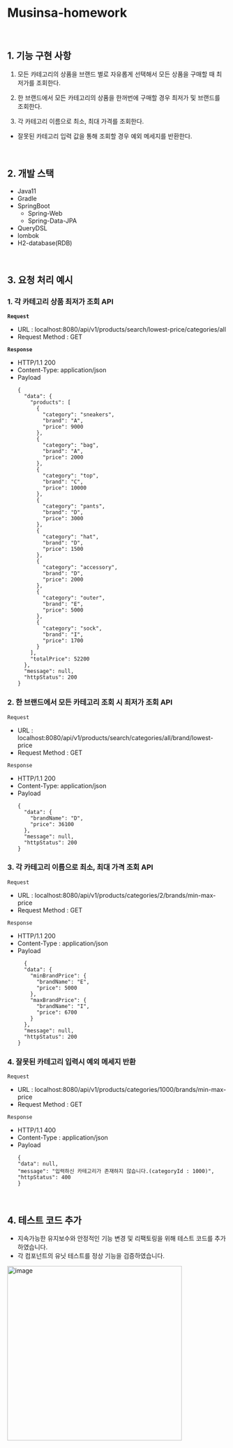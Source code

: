 # Musinsa-homework

<br>

## 1. 기능 구현 사항

1. 모든 카테고리의 상품을 브랜드 별로 자유롭게 선택해서 모든 상품을 구매할 때 최저가를 조회한다.

2. 한 브랜드에서 모든 카테고리의 상품을 한꺼번에 구매할 경우 최저가 및 브랜드를 조회한다.

3. 각 카테고리 이름으로 최소, 최대 가격를 조회한다.
  - 잘못된 카테고리 입력 값을 통해 조회할 경우 예외 메세지를 반환한다.

<br>

## 2. 개발 스택

- Java11
- Gradle
- SpringBoot
  - Spring-Web
  - Spring-Data-JPA
- QueryDSL
- lombok
- H2-database(RDB)

<br>

## 3. 요청 처리 예시

### 1. 각 카테고리 상품 최저가 조회 API 
**`Request`**

- URL : localhost:8080/api/v1/products/search/lowest-price/categories/all
- Request Method : GET
  
**`Response`**

- HTTP/1.1 200
- Content-Type: application/json
- Payload
    ```
    {
      "data": {
        "products": [
          {
            "category": "sneakers",
            "brand": "A",
            "price": 9000
          },
          {
            "category": "bag",
            "brand": "A",
            "price": 2000
          },
          {
            "category": "top",
            "brand": "C",
            "price": 10000
          },
          {
            "category": "pants",
            "brand": "D",
            "price": 3000
          },
          {
            "category": "hat",
            "brand": "D",
            "price": 1500
          },
          {
            "category": "accessory",
            "brand": "D",
            "price": 2000
          },
          {
            "category": "outer",
            "brand": "E",
            "price": 5000
          },
          {
            "category": "sock",
            "brand": "I",
            "price": 1700
          }
        ],
        "totalPrice": 52200
      },
      "message": null,
      "httpStatus": 200
    }
    ```
  
### 2. 한 브랜드에서 모든 카테고리 조회 시 최저가 조회 API

`Request`

- URL : localhost:8080/api/v1/products/search/categories/all/brand/lowest-price
- Request Method : GET

`Response`

- HTTP/1.1 200
- Content-Type: application/json
- Payload
    ```
    {
      "data": {
        "brandName": "D",
        "price": 36100
      },
      "message": null,
      "httpStatus": 200
    }
    ```

### 3. 각 카테고리 이름으로 최소, 최대 가격 조회 API

`Request`

- URL : localhost:8080/api/v1/products/categories/2/brands/min-max-price
- Request Method : GET

`Response`

- HTTP/1.1 200
- Content-Type : application/json
- Payload
    ```
      {
      "data": {
        "minBrandPrice": {
          "brandName": "E",
          "price": 5000
        },
        "maxBrandPrice": {
          "brandName": "I",
          "price": 6700
        }
      },
      "message": null,
      "httpStatus": 200
    }
    ```

### 4. 잘못된 카테고리 입력시 예외 메세지 반환

`Request`

- URL : localhost:8080/api/v1/products/categories/1000/brands/min-max-price
- Request Method : GET

`Response`
- HTTP/1.1 400
- Content-Type : application/json
- Payload
  ```
  {
  "data": null,
  "message": "입력하신 카테고리가 존재하지 않습니다.(categoryId : 1000)",
  "httpStatus": 400
  }
  ```

<br>

## 4. 테스트 코드 추가
- 지속가능한 유지보수와 안정적인 기능 변경 및 리팩토링을 위해 테스트 코드를 추가하였습니다.
- 각 컴포넌트의 유닛 테스트를 정상 기능을 검증하였습니다.

<img width="400" alt="image" src="https://user-images.githubusercontent.com/48561660/179395613-35956b62-0a4b-410c-8c22-3d381fde11d4.png">
